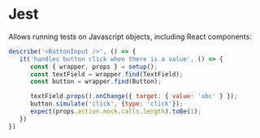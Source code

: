 # Jest

Allows running tests on Javascript objects, including React components:

```javascript
describe('<ButtonInput />', () => {
   it('handles button click when there is a value', () => {
      const { wrapper, props } = setup();
      const textField = wrapper.find(TextField);
      const button = wrapper.find(Button);

      textField.props().onChange({ target: { value: 'abc' } });
      button.simulate('click', {type: 'click'});
      expect(props.action.mock.calls.length).toBe(1);
   })
})
```

